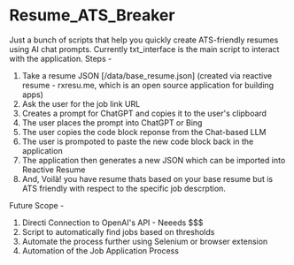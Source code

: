 # Resume_ATS_Breaker
Just a bunch of scripts that help you quickly create ATS-friendly resumes using AI chat prompts. 
Currently txt_interface is the main script to interact with the application.
Steps - 
1. Take a resume JSON [/data/base_resume.json] (created via reactive resume - rxresu.me, which is an open source application for building apps)
2. Ask the user for the job link URL
3. Creates a prompt for ChatGPT and copies it to the user's clipboard
4. The user places the prompt into ChatGPT or Bing
5. The user copies the code block reponse from the Chat-based LLM
6. The user is prompoted to paste the new code block back in the application
7. The application then generates a new JSON which can be imported into Reactive Resume
8. And, Voilà! you have resume thats based on your base resume but is ATS friendly with respect to the specific job descrption.

Future Scope - 
1. Directi Connection to OpenAI's API - Neeeds $$$
2. Script to automatically find jobs based on thresholds
3. Automate the process further using Selenium or browser extension
4. Automation of the Job Application Process
